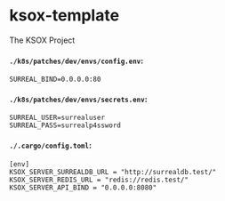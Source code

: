 # ksox-template

The KSOX Project

#### `./k8s/patches/dev/envs/config.env`:

```
SURREAL_BIND=0.0.0.0:80
```

#### `./k8s/patches/dev/envs/secrets.env`:

```
SURREAL_USER=surrealuser
SURREAL_PASS=surrealp4ssword
```

#### `./.cargo/config.toml`:

```
[env]
KSOX_SERVER_SURREALDB_URL = "http://surrealdb.test/"
KSOX_SERVER_REDIS_URL = "redis://redis.test/"
KSOX_SERVER_API_BIND = "0.0.0.0:8080"
```
